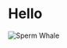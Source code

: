# Hello
![Sperm Whale](https://upload.wikimedia.org/wikipedia/commons/thumb/b/b1/Mother_and_baby_sperm_whale.jpg/1096px-Mother_and_baby_sperm_whale.jpg)
